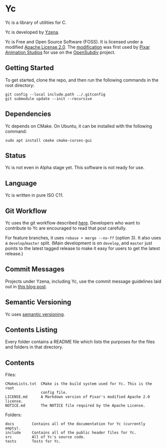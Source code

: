 # Yc

Yc is a library of utilities for C.

Yc is developed by [Yzena](http://yzena.com/).

Yc is Free and Open Source Software (FOSS). It is licensed under a modified
[Apache License 2.0](https://www.apache.org/licenses/LICENSE-2.0.html). The
[modification](http://graphics.pixar.com/opensubdiv/docs/license.html) was first
used by [Pixar Animation Studios](https://www.pixar.com/) for use on the
[OpenSubdiv](http://graphics.pixar.com/opensubdiv/docs/intro.html) project.

## Getting Started

To get started, clone the repo, and then run the following commands in the root
directory:

```
git config --local include.path ../.gitconfig
git submodule update --init --recursive
```

## Dependencies

Yc depends on CMake. On Ubuntu, it can be installed with the following command:

```
sudo apt install cmake cmake-curses-gui
```

## Status

Yc is not even in Alpha stage yet. This software is not ready for use.

## Language

Yc is written in pure ISO C11.

## Git Workflow

Yc uses the git workflow described
[here](http://endoflineblog.com/oneflow-a-git-branching-model-and-workflow).
Developers who want to contribute to Yc are encouraged to read that post
carefully.

For feature branches, it uses `rebase + merge --no-ff` (option 3). It also uses
a `develop`/`master` split. (Main development is on `develop`, and `master` just
points to the latest tagged release to make it easy for users to get the latest
release.)

## Commit Messages

Projects under Yzena, including Yc, use the commit message guidelines laid out
in [this blog post](http://tbaggery.com/2008/04/19/a-note-about-git-commit-messages.html).

## Semantic Versioning

Yc uses [semantic versioning](http://semver.org/).

## Contents Listing

Every folder contains a README file which lists the purposes for the files and
folders in that directory.

## Contents

Files:

	CMakeLists.txt  CMake is the build system used for Yc. This is the root
	                config file.
	LICENSE.md      A Markdown version of Pixar's modified Apache 2.0 license.
	NOTICE.md       The NOTICE file required by the Apache License.

Folders:

	docs        Contains all of the documentation for Yc (currently empty).
	include     Contains all of the public header files for Yc.
	src         All of Yc's source code.
	tests       Tests for Yc.
